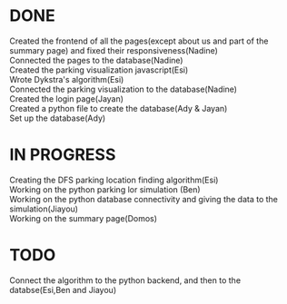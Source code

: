 # DONE
Created the frontend of all the pages(except about us and part of the summary page) and fixed their responsiveness(Nadine) <br>
Connected the pages to the database(Nadine) <br>
Created the parking visualization javascript(Esi)<br>
Wrote Dykstra's algorithm(Esi)<br>
Connected the parking visualization to the database(Nadine)<br>
Created the login page(Jayan) <br>
Created a python file to create the database(Ady & Jayan) <br>
Set up the database(Ady) <br>

# IN PROGRESS
Creating the DFS parking location finding algorithm(Esi) <br>
Working on the python parking lor simulation (Ben) <br>
Working on the python database connectivity and giving the data to the simulation(Jiayou) <br>
Working on the summary page(Domos) <br>

# TODO
Connect the algorithm to the python backend, and then to the databse(Esi,Ben and Jiayou) <br>
